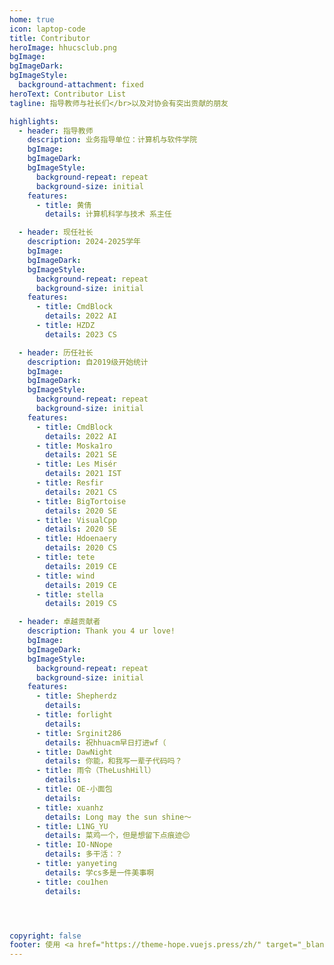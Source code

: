 ```yaml
---
home: true
icon: laptop-code
title: Contributor
heroImage: hhucsclub.png
bgImage: 
bgImageDark: 
bgImageStyle:
  background-attachment: fixed
heroText: Contributor List
tagline: 指导教师与社长们</br>以及对协会有突出贡献的朋友

highlights:
  - header: 指导教师
    description: 业务指导单位：计算机与软件学院
    bgImage: 
    bgImageDark: 
    bgImageStyle:
      background-repeat: repeat
      background-size: initial
    features:
      - title: 黄倩
        details: 计算机科学与技术 系主任

  - header: 现任社长
    description: 2024-2025学年
    bgImage: 
    bgImageDark: 
    bgImageStyle:
      background-repeat: repeat
      background-size: initial
    features:
      - title: CmdBlock
        details: 2022 AI
      - title: HZDZ
        details: 2023 CS

  - header: 历任社长
    description: 自2019级开始统计
    bgImage: 
    bgImageDark: 
    bgImageStyle:
      background-repeat: repeat
      background-size: initial
    features:
      - title: CmdBlock
        details: 2022 AI
      - title: Moska1ro
        details: 2021 SE
      - title: Les Misér
        details: 2021 IST
      - title: Resfir
        details: 2021 CS
      - title: BigTortoise
        details: 2020 SE
      - title: VisualCpp
        details: 2020 SE
      - title: Hdoenaery
        details: 2020 CS
      - title: tete
        details: 2019 CE
      - title: wind
        details: 2019 CE
      - title: stella
        details: 2019 CS

  - header: 卓越贡献者
    description: Thank you 4 ur love!
    bgImage: 
    bgImageDark: 
    bgImageStyle:
      background-repeat: repeat
      background-size: initial
    features:
      - title: Shepherdz
        details: 
      - title: forlight
        details:
      - title: Srginit286
        details: 祝hhuacm早日打进wf（
      - title: DawNight
        details: 你能，和我写一辈子代码吗？
      - title: 雨令（TheLushHill）
        details:    
      - title: OE-小面包  
        details: 
      - title: xuanhz
        details: Long may the sun shine～
      - title: L1NG_YU
        details: 菜鸡一个，但是想留下点痕迹😌
      - title: IO-NNope
        details: 多干活：？
      - title: yanyeting
        details: 学cs多是一件美事啊
      - title: cou1hen
        details:         




copyright: false
footer: 使用 <a href="https://theme-hope.vuejs.press/zh/" target="_blank">VuePress Theme Hope</a> 主题 | MIT 协议, 版权所有 © 2024-present HHUCSClub
---
```

